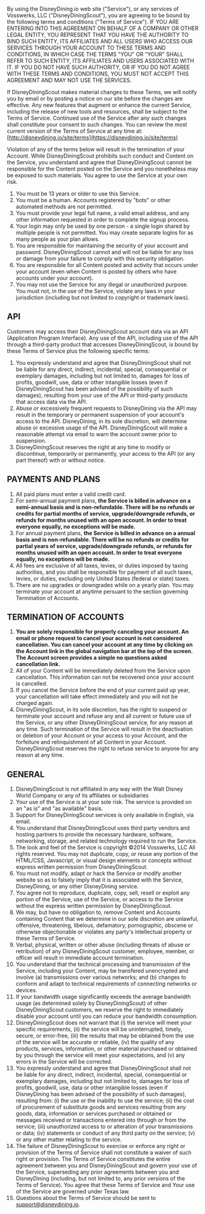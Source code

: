 By using the DisneyDining.io web site (&quot;Service&quot;), or any services of Vosswerks, LLC (&quot;DisneyDiningScout&quot;), you are agreeing to be bound by the following terms and conditions (&quot;Terms of Service&quot;). IF YOU ARE ENTERING INTO THIS AGREEMENT ON BEHALF OF A COMPANY OR OTHER LEGAL ENTITY, YOU REPRESENT THAT YOU HAVE THE AUTHORITY TO BIND SUCH ENTITY, ITS AFFILIATES AND ALL USERS WHO ACCESS OUR SERVICES THROUGH YOUR ACCOUNT TO THESE TERMS AND CONDITIONS, IN WHICH CASE THE TERMS &quot;YOU&quot; OR &quot;YOUR&quot; SHALL REFER TO SUCH ENTITY, ITS AFFILIATES AND USERS ASSOCIATED WITH IT. IF YOU DO NOT HAVE SUCH AUTHORITY, OR IF YOU DO NOT AGREE WITH THESE TERMS AND CONDITIONS, YOU MUST NOT ACCEPT THIS AGREEMENT AND MAY NOT USE THE SERVICES.

If DisneyDiningScout makes material changes to these Terms, we will notify you by email or by posting a notice on our site before the changes are effective. Any new features that augment or enhance the current Service, including the release of new tools and resources, shall be subject to the Terms of Service. Continued use of the Service after any such changes shall constitute your consent to such changes. You can review the most current version of the Terms of Service at any time at: [http://disneydining.io/site/terms](https://disneydining.io/site/terms)

Violation of any of the terms below will result in the termination of your Account. While DisneyDiningScout prohibits such conduct and Content on the Service, you understand and agree that DisneyDiningScout cannot be responsible for the Content posted on the Service and you nonetheless may be exposed to such materials. You agree to use the Service at your own risk.

1.  You must be 13 years or older to use this Service.
2.  You must be a human. Accounts registered by &quot;bots&quot; or other automated methods are not permitted.
3.  You must provide your legal full name, a valid email address, and any other information requested in order to complete the signup process.
4.  Your login may only be used by one person - a single login shared by multiple people is not permitted. You may create separate logins for as many people as your plan allows.
5.  You are responsible for maintaining the security of your account and password. DisneyDiningScout cannot and will not be liable for any loss or damage from your failure to comply with this security obligation.
6.  You are responsible for all Content posted and activity that occurs under your account (even when Content is posted by others who have accounts under your account).
7.  You may not use the Service for any illegal or unauthorized purpose. You must not, in the use of the Service, violate any laws in your jurisdiction (including but not limited to copyright or trademark laws).

## API

Customers may access their DisneyDiningScout account data via an API (Application Program Interface). Any use of the API, including use of the API through a third-party product that accesses DisneyDiningScout, is bound by these Terms of Service plus the following specific terms:

1.  You expressly understand and agree that DisneyDiningScout shall not be liable for any direct, indirect, incidental, special, consequential or exemplary damages, including but not limited to, damages for loss of profits, goodwill, use, data or other intangible losses (even if DisneyDiningScout has been advised of the possibility of such damages), resulting from your use of the API or third-party products that access data via the API.
2.  Abuse or excessively frequent requests to DisneyDining via the API may result in the temporary or permanent suspension of your account's access to the API. DisneyDining, in its sole discretion, will determine abuse or excessive usage of the API. DisneyDiningScout will make a reasonable attempt via email to warn the account owner prior to suspension.
3.  DisneyDiningScout reserves the right at any time to modify or discontinue, temporarily or permanently, your access to the API (or any part thereof) with or without notice.

## PAYMENTS AND PLANS

1.  All paid plans must enter a valid credit card.
2.  For semi-annual payment plans, **the Service is billed in advance on a semi-annual basis and is non-refundable. There will be no refunds or credits for partial months of service, upgrade/downgrade refunds, or refunds for months unused with an open account. In order to treat everyone equally, no exceptions will be made.**
3.  For annual payment plans, **the Service is billed in advance on a annual basis and is non-refundable. There will be no refunds or credits for partial years of service, upgrade/downgrade refunds, or refunds for months unused with an open account. In order to treat everyone equally, no exceptions will be made.**
4.  All fees are exclusive of all taxes, levies, or duties imposed by taxing authorities, and you shall be responsible for payment of all such taxes, levies, or duties, excluding only United States (federal or state) taxes.
5.  There are no upgrades or downgrades while on a yearly plan. You may terminate your account at anytime persuant to the section governing Termination of Accounts.

## TERMINATION OF ACCOUNTS

1.  **You are solely responsible for properly canceling your account. An email or phone request to cancel your account is not considered cancellation. You can cancel your account at any time by clicking on the Account link in the global navigation bar at the top of the screen. The Account screen provides a simple no questions asked cancellation link.**
2.  All of your Content will be immediately deleted from the Service upon cancellation. This information can not be recovered once your account is cancelled.
3.  If you cancel the Service before the end of your current paid up year, your cancellation will take effect immediately and you will not be charged again.
4.  DisneyDiningScout, in its sole discretion, has the right to suspend or terminate your account and refuse any and all current or future use of the Service, or any other DisneyDiningScout service, for any reason at any time. Such termination of the Service will result in the deactivation or deletion of your Account or your access to your Account, and the forfeiture and relinquishment of all Content in your Account. DisneyDiningScout reserves the right to refuse service to anyone for any reason at any time.

## GENERAL

1.  DisneyDiningScout is not affiliated in any way with the Walt Disney World Company or any of its affiliates or subsidiaries
2.  Your use of the Service is at your sole risk. The service is provided on an &quot;as is&quot; and &quot;as available&quot; basis.
3.  Support for DisneyDiningScout services is only available in English, via email.
4.  You understand that DisneyDiningScout uses third party vendors and hosting partners to provide the necessary hardware, software, networking, storage, and related technology required to run the Service.
5.  The look and feel of the Service is copyright &copy;2014 Vosswerks, LLC All rights reserved. You may not duplicate, copy, or reuse any portion of the HTML/CSS, Javascript, or visual design elements or concepts without express written permission from DisneyDiningScout.
6.  You must not modify, adapt or hack the Service or modify another website so as to falsely imply that it is associated with the Service, DisneyDining, or any other DisneyDining service.
7.  You agree not to reproduce, duplicate, copy, sell, resell or exploit any portion of the Service, use of the Service, or access to the Service without the express written permission by DisneyDiningScout.
8.  We may, but have no obligation to, remove Content and Accounts containing Content that we determine in our sole discretion are unlawful, offensive, threatening, libelous, defamatory, pornographic, obscene or otherwise objectionable or violates any party's intellectual property or these Terms of Service.
9.  Verbal, physical, written or other abuse (including threats of abuse or retribution) of any DisneyDiningScout customer, employee, member, or officer will result in immediate account termination.
10.  You understand that the technical processing and transmission of the Service, including your Content, may be transfered unencrypted and involve (a) transmissions over various networks; and (b) changes to conform and adapt to technical requirements of connecting networks or devices.
11.  If your bandwidth usage significantly exceeds the average bandwidth usage (as determined solely by DisneyDiningScout) of other DisneyDiningScout customers, we reserve the right to immediately disable your account until you can reduce your bandwidth consumption.
12.  DisneyDiningScout does not warrant that (i) the service will meet your specific requirements, (ii) the service will be uninterrupted, timely, secure, or error-free, (iii) the results that may be obtained from the use of the service will be accurate or reliable, (iv) the quality of any products, services, information, or other material purchased or obtained by you through the service will meet your expectations, and (v) any errors in the Service will be corrected.
13.  You expressly understand and agree that DisneyDiningScout shall not be liable for any direct, indirect, incidental, special, consequential or exemplary damages, including but not limited to, damages for loss of profits, goodwill, use, data or other intangible losses (even if DisneyDining has been advised of the possibility of such damages), resulting from: (i) the use or the inability to use the service; (ii) the cost of procurement of substitute goods and services resulting from any goods, data, information or services purchased or obtained or messages received or transactions entered into through or from the service; (iii) unauthorized access to or alteration of your transmissions or data; (iv) statements or conduct of any third party on the service; (v) or any other matter relating to the service.
14.  The failure of DisneyDiningScout to exercise or enforce any right or provision of the Terms of Service shall not constitute a waiver of such right or provision. The Terms of Service constitutes the entire agreement between you and DisneyDiningScout and govern your use of the Service, superseding any prior agreements between you and DisneyDining (including, but not limited to, any prior versions of the Terms of Service). You agree that these Terms of Service and Your use of the Service are governed under Texas law.
15.  Questions about the Terms of Service should be sent to [support@disneydining.io](mailto:support@disneydining.io).
